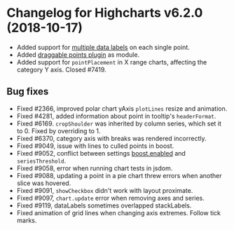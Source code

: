 # Changelog for Highcharts v6.2.0 (2018-10-17)

- Added support for [multiple data labels](https://jsfiddle.net/gh/get/library/pure/highcharts/highcharts/tree/master/samples/highcharts/plotoptions/series-datalabels-multiple/) on each single point.
- Added [draggable points plugin](https://api.highcharts.com/highcharts/series.line.dragDrop) as module.
- Added support for `pointPlacement` in X range charts, affecting the category Y axis. Closed #7419.

## Bug fixes
- Fixed #2366, improved polar chart yAxis `plotLines` resize and animation.
- Fixed #4281, added information about point in tooltip's `headerFormat`.
- Fixed #6169. `cropShoulder` was inherited by column series, which set it to 0. Fixed by overriding to 1.
- Fixed #6370, category axis with breaks was rendered incorrectly.
- Fixed #9049, issue with lines to culled points in boost.
- Fixed #9052, conflict between settings [boost.enabled](https://api.highcharts.com/highcharts/boost.enabled) and `seriesThreshold`.
- Fixed #9058, error when running chart tests in jsdom.
- Fixed #9088, updating a point in a pie chart threw errors when another slice was hovered.
- Fixed #9091, `showCheckbox` didn't work with layout proximate.
- Fixed #9097, `chart.update` error when removing axes and series.
- Fixed #9119, dataLabels sometimes overlapped stackLabels.
- Fixed animation of grid lines when changing axis extremes. Follow tick marks.
